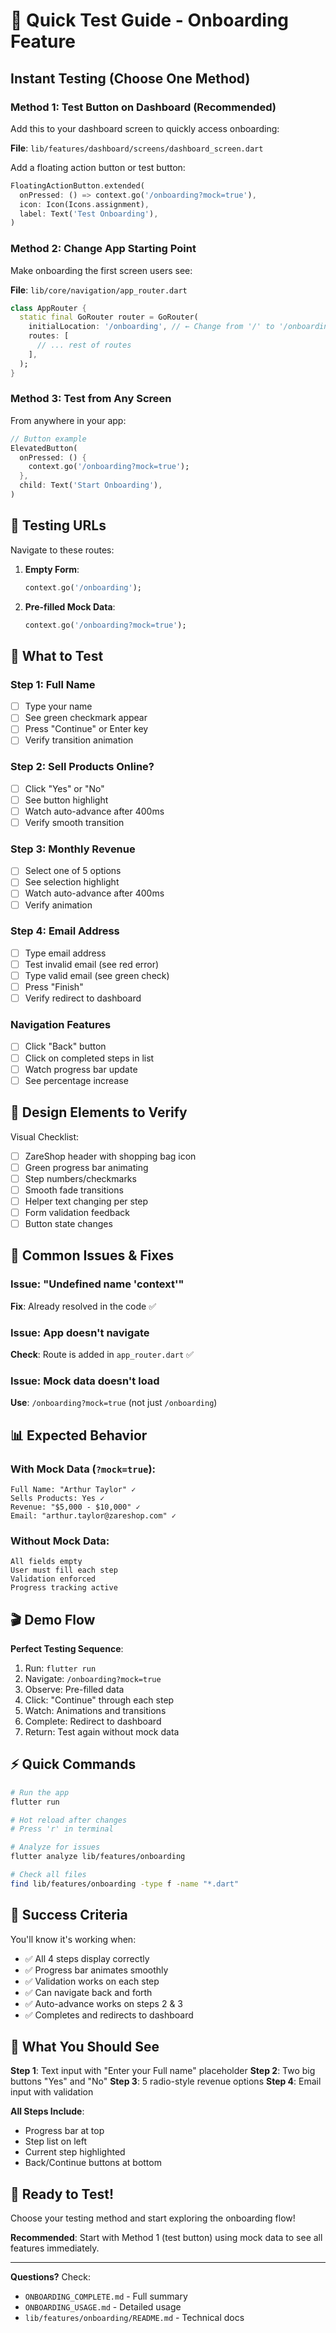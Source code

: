 # 🚀 Quick Test Guide - Onboarding Feature

## Instant Testing (Choose One Method)

### Method 1: Test Button on Dashboard (Recommended)
Add this to your dashboard screen to quickly access onboarding:

**File**: `lib/features/dashboard/screens/dashboard_screen.dart`

Add a floating action button or test button:
```dart
FloatingActionButton.extended(
  onPressed: () => context.go('/onboarding?mock=true'),
  icon: Icon(Icons.assignment),
  label: Text('Test Onboarding'),
)
```

### Method 2: Change App Starting Point
Make onboarding the first screen users see:

**File**: `lib/core/navigation/app_router.dart`

```dart
class AppRouter {
  static final GoRouter router = GoRouter(
    initialLocation: '/onboarding', // ← Change from '/' to '/onboarding'
    routes: [
      // ... rest of routes
    ],
  );
}
```

### Method 3: Test from Any Screen
From anywhere in your app:
```dart
// Button example
ElevatedButton(
  onPressed: () {
    context.go('/onboarding?mock=true');
  },
  child: Text('Start Onboarding'),
)
```

## 🎯 Testing URLs

Navigate to these routes:

1. **Empty Form**: 
   ```dart
   context.go('/onboarding');
   ```

2. **Pre-filled Mock Data**: 
   ```dart
   context.go('/onboarding?mock=true');
   ```

## 📱 What to Test

### Step 1: Full Name
- [ ] Type your name
- [ ] See green checkmark appear
- [ ] Press "Continue" or Enter key
- [ ] Verify transition animation

### Step 2: Sell Products Online?
- [ ] Click "Yes" or "No"
- [ ] See button highlight
- [ ] Watch auto-advance after 400ms
- [ ] Verify smooth transition

### Step 3: Monthly Revenue
- [ ] Select one of 5 options
- [ ] See selection highlight
- [ ] Watch auto-advance after 400ms
- [ ] Verify animation

### Step 4: Email Address
- [ ] Type email address
- [ ] Test invalid email (see red error)
- [ ] Type valid email (see green check)
- [ ] Press "Finish"
- [ ] Verify redirect to dashboard

### Navigation Features
- [ ] Click "Back" button
- [ ] Click on completed steps in list
- [ ] Watch progress bar update
- [ ] See percentage increase

## 🎨 Design Elements to Verify

Visual Checklist:
- [ ] ZareShop header with shopping bag icon
- [ ] Green progress bar animating
- [ ] Step numbers/checkmarks
- [ ] Smooth fade transitions
- [ ] Helper text changing per step
- [ ] Form validation feedback
- [ ] Button state changes

## 🐛 Common Issues & Fixes

### Issue: "Undefined name 'context'"
**Fix**: Already resolved in the code ✅

### Issue: App doesn't navigate
**Check**: Route is added in `app_router.dart` ✅

### Issue: Mock data doesn't load
**Use**: `/onboarding?mock=true` (not just `/onboarding`)

## 📊 Expected Behavior

### With Mock Data (`?mock=true`):
```
Full Name: "Arthur Taylor" ✓
Sells Products: Yes ✓
Revenue: "$5,000 - $10,000" ✓
Email: "arthur.taylor@zareshop.com" ✓
```

### Without Mock Data:
```
All fields empty
User must fill each step
Validation enforced
Progress tracking active
```

## 🎬 Demo Flow

**Perfect Testing Sequence**:

1. Run: `flutter run`
2. Navigate: `/onboarding?mock=true`
3. Observe: Pre-filled data
4. Click: "Continue" through each step
5. Watch: Animations and transitions
6. Complete: Redirect to dashboard
7. Return: Test again without mock data

## ⚡ Quick Commands

```bash
# Run the app
flutter run

# Hot reload after changes
# Press 'r' in terminal

# Analyze for issues
flutter analyze lib/features/onboarding

# Check all files
find lib/features/onboarding -type f -name "*.dart"
```

## 🎯 Success Criteria

You'll know it's working when:
- ✅ All 4 steps display correctly
- ✅ Progress bar animates smoothly
- ✅ Validation works on each step
- ✅ Can navigate back and forth
- ✅ Auto-advance works on steps 2 & 3
- ✅ Completes and redirects to dashboard

## 📸 What You Should See

**Step 1**: Text input with "Enter your Full name" placeholder
**Step 2**: Two big buttons "Yes" and "No"
**Step 3**: 5 radio-style revenue options
**Step 4**: Email input with validation

**All Steps Include**:
- Progress bar at top
- Step list on left
- Current step highlighted
- Back/Continue buttons at bottom

## 🚀 Ready to Test!

Choose your testing method and start exploring the onboarding flow!

**Recommended**: Start with Method 1 (test button) using mock data to see all features immediately.

---

**Questions?** Check:
- `ONBOARDING_COMPLETE.md` - Full summary
- `ONBOARDING_USAGE.md` - Detailed usage
- `lib/features/onboarding/README.md` - Technical docs
